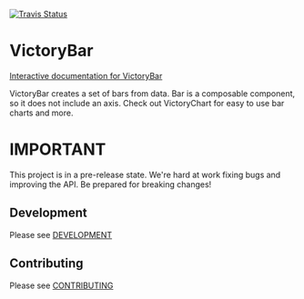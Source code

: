 [![Travis Status][trav_img]][trav_site]

VictoryBar
=============
[Interactive documentation for VictoryBar]("https://victory.formidable.com/victory-bar")

VictoryBar creates a set of bars from data. Bar is a composable component, so it does not include an axis.  Check out VictoryChart for easy to use bar charts and more.

IMPORTANT
=========

This project is in a pre-release state. We're hard at work fixing bugs and improving the API. Be prepared for breaking changes!

## Development

Please see [DEVELOPMENT](DEVELOPMENT.md)

## Contributing

Please see [CONTRIBUTING](CONTRIBUTING.md)

[trav_img]: https://api.travis-ci.org/FormidableLabs/victory-bar.svg
[trav_site]: https://travis-ci.org/FormidableLabs/victory-bar
